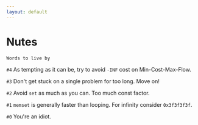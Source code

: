 ```yaml
---
layout: default
---
```


# Nutes
`Words to live by`



`#4` As tempting as it can be, try to avoid `-INF` cost on Min-Cost-Max-Flow.

`#3` Don't get stuck on a single problem for too long. Move on!

`#2` Avoid `set` as much as you can. Too much const factor.

`#1` `memset` is generally faster than looping. For infinity consider `0x3f3f3f3f`.

`#0` You're an idiot.

